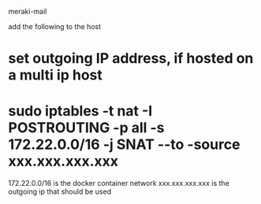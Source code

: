 meraki-mail

add the following to the host 

# set outgoing IP address, if hosted on a multi ip host
# sudo iptables -t nat -I POSTROUTING -p all -s 172.22.0.0/16 -j SNAT --to -source xxx.xxx.xxx.xxx

172.22.0.0/16 is the docker container network
xxx.xxx.xxx.xxx is the outgoing ip that should be used
